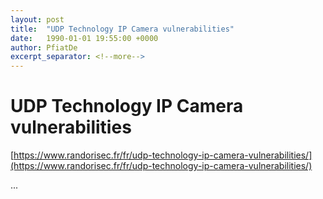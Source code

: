 ```yaml
---
layout: post
title:  "UDP Technology IP Camera vulnerabilities"
date:   1990-01-01 19:55:00 +0000
author: PfiatDe
excerpt_separator: <!--more-->
---
```


# UDP Technology IP Camera vulnerabilities
[https://www.randorisec.fr/fr/udp-technology-ip-camera-vulnerabilities/](https://www.randorisec.fr/fr/udp-technology-ip-camera-vulnerabilities/)

...
<!--more-->
